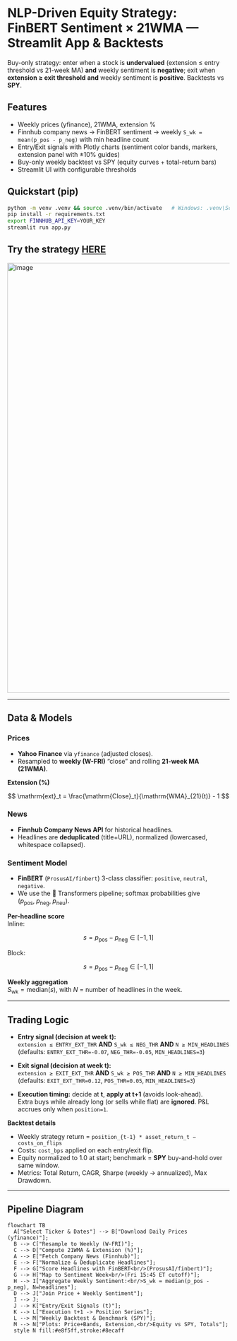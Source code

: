 # NLP-Driven Equity Strategy: FinBERT Sentiment × 21WMA — Streamlit App & Backtests

Buy-only strategy: enter when a stock is **undervalued** (extension ≤ entry threshold vs 21-week MA) **and** weekly sentiment is **negative**; exit when **extension ≥ exit threshold** **and** weekly sentiment is **positive**. Backtests vs **SPY**.

## Features
- Weekly prices (yfinance), 21WMA, extension %
- Finnhub company news → FinBERT sentiment → weekly `S_wk = mean(p_pos - p_neg)` with min headline count
- Entry/Exit signals with Plotly charts (sentiment color bands, markers, extension panel with ±10% guides)
- Buy-only weekly backtest vs SPY (equity curves + total-return bars)
- Streamlit UI with configurable thresholds

## Quickstart (pip)
```bash
python -m venv .venv && source .venv/bin/activate   # Windows: .venv\Scripts\activate
pip install -r requirements.txt
export FINNHUB_API_KEY=YOUR_KEY
streamlit run app.py
```

## Try the strategy [HERE](sentiment21wmatrading-gxsxwxmxv82jukjyyxgr9v.streamlit.app)
<img width="1388" height="974" alt="image" src="https://github.com/user-attachments/assets/ad1c5728-8c58-445b-9933-a154e70cdb7d" />


---

## Data & Models

### Prices
- **Yahoo Finance** via `yfinance` (adjusted closes).
- Resampled to **weekly (W-FRI)** “close” and rolling **21-week MA (21WMA)**.

**Extension (%)**  

$$
\mathrm{ext}_t = \frac{\mathrm{Close}_t}{\mathrm{WMA}_{21}(t)} - 1
$$

### News
- **Finnhub Company News API** for historical headlines.
- Headlines are **deduplicated** (title+URL), normalized (lowercased, whitespace collapsed).

### Sentiment Model

- **FinBERT** (`ProsusAI/finbert`) 3-class classifier: `positive`, `neutral`, `negative`.
- We use the 🤗 Transformers pipeline; softmax probabilities give  
  $\big(p_{\mathrm{pos}},\; p_{\mathrm{neg}},\; p_{\mathrm{neu}}\big)$.

**Per-headline score**  
Inline: 

$$
s = p_{\mathrm{pos}} - p_{\mathrm{neg}} \in [-1,1]
$$

Block:

$$
s = p_{\mathrm{pos}} - p_{\mathrm{neg}} \in [-1,1]
$$

**Weekly aggregation**  
$S_{\mathrm{wk}} = \mathrm{median}\big(s\big)$, with $N$ = number of headlines in the week.

---

## Trading Logic

- **Entry signal (decision at week t):**  
  `extension ≤ ENTRY_EXT_THR` **AND** `S_wk ≤ NEG_THR` **AND** `N ≥ MIN_HEADLINES`  
  (defaults: `ENTRY_EXT_THR=-0.07`, `NEG_THR=-0.05`, `MIN_HEADLINES=3`)

- **Exit signal (decision at week t):**  
  `extension ≥ EXIT_EXT_THR` **AND** `S_wk ≥ POS_THR` **AND** `N ≥ MIN_HEADLINES`  
  (defaults: `EXIT_EXT_THR=0.12`, `POS_THR=0.05`, `MIN_HEADLINES=3`)

- **Execution timing:** decide at **t**, **apply at t+1** (avoids look-ahead).  
  Extra buys while already long (or sells while flat) are **ignored**. P&L accrues only when `position=1`.

**Backtest details**
- Weekly strategy return = `position_{t-1} * asset_return_t − costs_on_flips`
- Costs: `cost_bps` applied on each entry/exit flip.
- Equity normalized to 1.0 at start; benchmark = **SPY** buy-and-hold over same window.
- Metrics: Total Return, CAGR, Sharpe (weekly → annualized), Max Drawdown.

---

## Pipeline Diagram

```mermaid
flowchart TB
  A["Select Ticker & Dates"] --> B["Download Daily Prices (yfinance)"];
  B --> C["Resample to Weekly (W-FRI)"];
  C --> D["Compute 21WMA & Extension (%)"];
  A --> E["Fetch Company News (Finnhub)"];
  E --> F["Normalize & Deduplicate Headlines"];
  F --> G["Score Headlines with FinBERT<br/>(ProsusAI/finbert)"];
  G --> H["Map to Sentiment Week<br/>(Fri 15:45 ET cutoff)"];
  H --> I["Aggregate Weekly Sentiment:<br/>S_wk = median(p_pos - p_neg), N=headlines"];
  D --> J["Join Price + Weekly Sentiment"];
  I --> J;
  J --> K["Entry/Exit Signals (t)"];
  K --> L["Execution t+1 -> Position Series"];
  L --> M["Weekly Backtest & Benchmark (SPY)"];
  M --> N["Plots: Price+Bands, Extension,<br/>Equity vs SPY, Totals"];
  style N fill:#e8f5ff,stroke:#8ecaff
```
